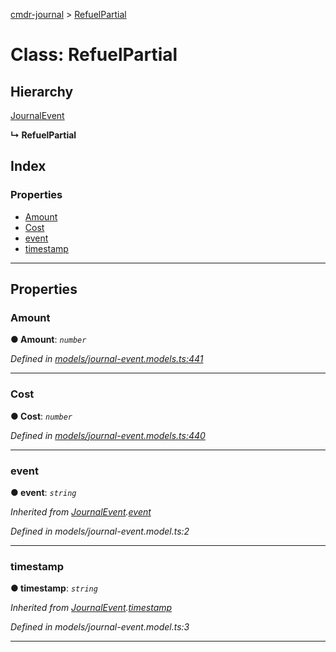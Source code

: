 [cmdr-journal](../README.md) > [RefuelPartial](../classes/refuelpartial.md)



# Class: RefuelPartial

## Hierarchy


 [JournalEvent](journalevent.md)

**↳ RefuelPartial**







## Index

### Properties

* [Amount](refuelpartial.md#amount)
* [Cost](refuelpartial.md#cost)
* [event](refuelpartial.md#event)
* [timestamp](refuelpartial.md#timestamp)



---
## Properties
<a id="amount"></a>

###  Amount

**●  Amount**:  *`number`* 

*Defined in [models/journal-event.models.ts:441](https://github.com/chrisbruford/cmdr-journal/blob/52f6f4c/src/models/journal-event.models.ts#L441)*





___

<a id="cost"></a>

###  Cost

**●  Cost**:  *`number`* 

*Defined in [models/journal-event.models.ts:440](https://github.com/chrisbruford/cmdr-journal/blob/52f6f4c/src/models/journal-event.models.ts#L440)*





___

<a id="event"></a>

###  event

**●  event**:  *`string`* 

*Inherited from [JournalEvent](journalevent.md).[event](journalevent.md#event)*

*Defined in models/journal-event.model.ts:2*





___

<a id="timestamp"></a>

###  timestamp

**●  timestamp**:  *`string`* 

*Inherited from [JournalEvent](journalevent.md).[timestamp](journalevent.md#timestamp)*

*Defined in models/journal-event.model.ts:3*





___


